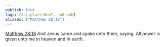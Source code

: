 ```yaml
---
publish: true
tags: [Scripture/NewT, noGraph]
aliases: ["Matthew 28:18"]
---
```

[Matthew 28:18](https://churchofjesuschrist.org/study/scriptures/nt/matt/28?lang=eng&id=p18#p18) And Jesus came and spake unto them, saying, All power is given unto me in heaven and in earth.
